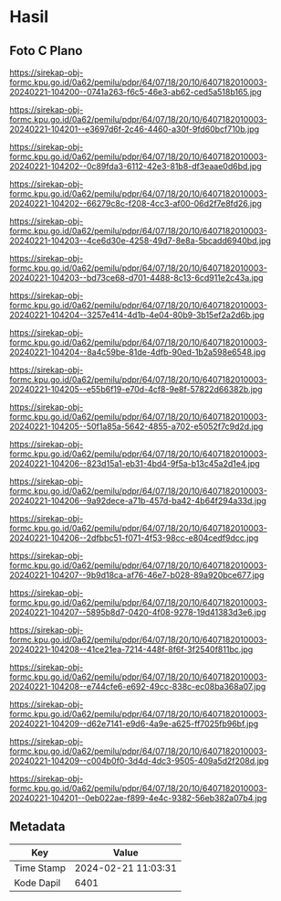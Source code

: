 # Hasil

## Foto C Plano

https://sirekap-obj-formc.kpu.go.id/0a62/pemilu/pdpr/64/07/18/20/10/6407182010003-20240221-104200--0741a263-f6c5-46e3-ab62-ced5a518b165.jpg

https://sirekap-obj-formc.kpu.go.id/0a62/pemilu/pdpr/64/07/18/20/10/6407182010003-20240221-104201--e3697d6f-2c46-4460-a30f-9fd60bcf710b.jpg

https://sirekap-obj-formc.kpu.go.id/0a62/pemilu/pdpr/64/07/18/20/10/6407182010003-20240221-104202--0c89fda3-6112-42e3-81b8-df3eaae0d6bd.jpg

https://sirekap-obj-formc.kpu.go.id/0a62/pemilu/pdpr/64/07/18/20/10/6407182010003-20240221-104202--66279c8c-f208-4cc3-af00-06d2f7e8fd26.jpg

https://sirekap-obj-formc.kpu.go.id/0a62/pemilu/pdpr/64/07/18/20/10/6407182010003-20240221-104203--4ce6d30e-4258-49d7-8e8a-5bcadd6940bd.jpg

https://sirekap-obj-formc.kpu.go.id/0a62/pemilu/pdpr/64/07/18/20/10/6407182010003-20240221-104203--bd73ce68-d701-4488-8c13-6cd911e2c43a.jpg

https://sirekap-obj-formc.kpu.go.id/0a62/pemilu/pdpr/64/07/18/20/10/6407182010003-20240221-104204--3257e414-4d1b-4e04-80b9-3b15ef2a2d6b.jpg

https://sirekap-obj-formc.kpu.go.id/0a62/pemilu/pdpr/64/07/18/20/10/6407182010003-20240221-104204--8a4c59be-81de-4dfb-90ed-1b2a598e6548.jpg

https://sirekap-obj-formc.kpu.go.id/0a62/pemilu/pdpr/64/07/18/20/10/6407182010003-20240221-104205--e55b6f19-e70d-4cf8-9e8f-57822d66382b.jpg

https://sirekap-obj-formc.kpu.go.id/0a62/pemilu/pdpr/64/07/18/20/10/6407182010003-20240221-104205--50f1a85a-5642-4855-a702-e5052f7c9d2d.jpg

https://sirekap-obj-formc.kpu.go.id/0a62/pemilu/pdpr/64/07/18/20/10/6407182010003-20240221-104206--823d15a1-eb31-4bd4-9f5a-b13c45a2d1e4.jpg

https://sirekap-obj-formc.kpu.go.id/0a62/pemilu/pdpr/64/07/18/20/10/6407182010003-20240221-104206--9a92dece-a71b-457d-ba42-4b64f294a33d.jpg

https://sirekap-obj-formc.kpu.go.id/0a62/pemilu/pdpr/64/07/18/20/10/6407182010003-20240221-104206--2dfbbc51-f071-4f53-98cc-e804cedf9dcc.jpg

https://sirekap-obj-formc.kpu.go.id/0a62/pemilu/pdpr/64/07/18/20/10/6407182010003-20240221-104207--9b9d18ca-af76-46e7-b028-89a920bce677.jpg

https://sirekap-obj-formc.kpu.go.id/0a62/pemilu/pdpr/64/07/18/20/10/6407182010003-20240221-104207--5895b8d7-0420-4f08-9278-19d41383d3e6.jpg

https://sirekap-obj-formc.kpu.go.id/0a62/pemilu/pdpr/64/07/18/20/10/6407182010003-20240221-104208--41ce21ea-7214-448f-8f6f-3f2540f811bc.jpg

https://sirekap-obj-formc.kpu.go.id/0a62/pemilu/pdpr/64/07/18/20/10/6407182010003-20240221-104208--e744cfe6-e692-49cc-838c-ec08ba368a07.jpg

https://sirekap-obj-formc.kpu.go.id/0a62/pemilu/pdpr/64/07/18/20/10/6407182010003-20240221-104209--d62e7141-e9d6-4a9e-a625-ff7025fb96bf.jpg

https://sirekap-obj-formc.kpu.go.id/0a62/pemilu/pdpr/64/07/18/20/10/6407182010003-20240221-104209--c004b0f0-3d4d-4dc3-9505-409a5d2f208d.jpg

https://sirekap-obj-formc.kpu.go.id/0a62/pemilu/pdpr/64/07/18/20/10/6407182010003-20240221-104201--0eb022ae-f899-4e4c-9382-56eb382a07b4.jpg


## Metadata

| Key        | Value               |
| ---------- | ------------------- |
| Time Stamp | 2024-02-21 11:03:31 |
| Kode Dapil | 6401                |



